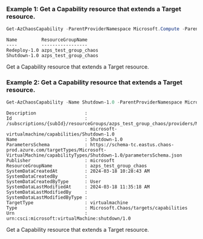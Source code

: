 ### Example 1: Get a Capability resource that extends a Target resource.
```powershell
Get-AzChaosCapability -ParentProviderNamespace Microsoft.Compute -ParentResourceName exampleVM -ParentResourceType virtualMachines -ResourceGroupName azps_test_group_chaos -TargetName microsoft-virtualmachine
```

```output
Name         ResourceGroupName
----         -----------------
Redeploy-1.0 azps_test_group_chaos
Shutdown-1.0 azps_test_group_chaos
```

Get a Capability resource that extends a Target resource.

### Example 2: Get a Capability resource that extends a Target resource.
```powershell
Get-AzChaosCapability -Name Shutdown-1.0 -ParentProviderNamespace Microsoft.Compute -ParentResourceName exampleVM -ParentResourceType virtualMachines -ResourceGroupName azps_test_group_chaos -TargetName microsoft-virtualmachine
```

```output
Description                  :
Id                           : /subscriptions/{subId}/resourceGroups/azps_test_group_chaos/providers/Microsoft.Compute/virtualMachines/exampleVM/providers/Microsoft.Chaos/targets/
                               microsoft-virtualmachine/capabilities/Shutdown-1.0
Name                         : Shutdown-1.0
ParametersSchema             : https://schema-tc.eastus.chaos-prod.azure.com/targetTypes/Microsoft-VirtualMachine/capabilityTypes/Shutdown-1.0/parametersSchema.json
Publisher                    : microsoft
ResourceGroupName            : azps_test_group_chaos
SystemDataCreatedAt          : 2024-03-18 10:28:43 AM
SystemDataCreatedBy          :
SystemDataCreatedByType      : User
SystemDataLastModifiedAt     : 2024-03-18 11:35:18 AM
SystemDataLastModifiedBy     :
SystemDataLastModifiedByType :
TargetType                   : virtualmachine
Type                         : Microsoft.Chaos/targets/capabilities
Urn                          : urn:csci:microsoft:virtualMachine:shutdown/1.0
```

Get a Capability resource that extends a Target resource.